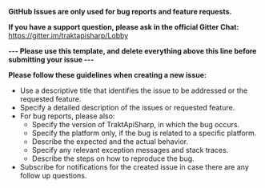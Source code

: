 **GitHub Issues are only used for bug reports and feature requests.**

**If you have a support question, please ask in the official Gitter Chat:** https://gitter.im/traktapisharp/Lobby

**--- Please use this template, and delete everything above this line before submitting your issue ---**

**Please follow these guidelines when creating a new issue:**
- Use a descriptive title that identifies the issue to be addressed or the requested feature.
- Specify a detailed description of the issues or requested feature.
- For bug reports, please also:
  - Specify the version of TraktApiSharp, in which the bug occurs.
  - Specify the platform only, if the bug is related to a specific platform.
  - Describe the expected and the actual behavior.
  - Specify any relevant exception messages and stack traces.
  - Describe the steps on how to reproduce the bug.
- Subscribe for notifications for the created issue in case there are any follow up questions.
